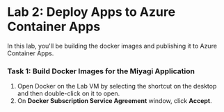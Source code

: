 # Lab 2: Deploy Apps to Azure Container Apps

In this lab, you'll be building the docker images and publishing it to Azure Container Apps.

### Task 1: Build Docker Images for the Miyagi Application

1. Open Docker on the Lab VM by selecting the shortcut on the desktop and then double-click on it to open.
1. On **Docker Subscription Service Agreement** window, click **Accept**.
